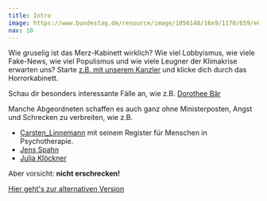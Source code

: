 ```yaml
---
title: Intro
image: https://www.bundestag.de/resource/image/1056148/16x9/1170/659/e00380faf96e3e2b7979252b168763b7/6D1D9AB2B70A80561FF1F5FB97340DF4/kw10_fraktionsvorstaende_bild.jpg
nav: 10
---
```


Wie gruselig ist das Merz-Kabinett wirklich?  Wie viel <span>Lobbyismus</span>, wie viele <span>Fake-News</span>, wie viel <span>Populismus</span> und wie viele <span>Leugner der Klimakrise</span> erwarten uns?   Starte <a href="#Friedrich_Merz">z.B. mit unserem Kanzler</a> und klicke dich durch das Horrorkabinett.

Schau dir besonders interessante Fälle an, wie z.B. [Dorothee Bär](#Dorothee_Baer) 

Manche Abgeordneten schaffen es auch ganz ohne Ministerposten, Angst und Schrecken zu verbreiten, wie z.B. 
- [Carsten_Linnemann](#Carsten_linnemann) mit seinem Register für Menschen in Psychotherapie.
- [Jens Spahn](#Jens_Spahn)
- [Julia Klöckner](#Julia_Kloeckner)


Aber vorsicht: **nicht erschrecken!**


[Hier geht's zur alternativen Version](https://gruselkabinett.jabuschs.net/)
